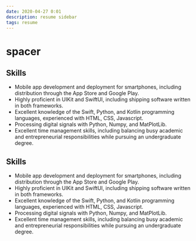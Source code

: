 ```yaml
---
date: 2020-04-27 0:01
description: resume sidebar
tags: resume
---
```

# <span id="hidden-text">spacer</span>
## Skills  
*  Mobile app development and deployment for smartphones, including distribution through the App Store and Google Play.
* Highly proficient in UIKit and SwiftUI, including shipping software written in both frameworks.
* Excellent knowledge of the Swift, Python, and Kotlin programming languages, experienced with
HTML, CSS, Javascript.
* Processing digital signals with Python, Numpy, and MatPlotLib.
* Excellent time management skills, including balancing busy academic and entrepreneurial responsibilities while pursuing an undergraduate degree.

## Skills  
*  Mobile app development and deployment for smartphones, including distribution through the App Store and Google Play.
* Highly proficient in UIKit and SwiftUI, including shipping software written in both frameworks.
* Excellent knowledge of the Swift, Python, and Kotlin programming languages, experienced with
HTML, CSS, Javascript.
* Processing digital signals with Python, Numpy, and MatPlotLib.
* Excellent time management skills, including balancing busy academic and entrepreneurial responsibilities while pursuing an undergraduate degree.


